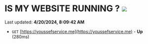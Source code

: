 # IS MY WEBSITE RUNNING ? [![](https://img.shields.io/static/v1?label=Sponsor&message=%E2%9D%A4&logo=GitHub&color=%23fe8e86)](https://github.com/sponsors/<username>)

Last updated: **4/20/2024, 8:09:42 AM**

- `GET` [https://youssefservice.me](https://youssefservice.me) - **Up** (280ms)
